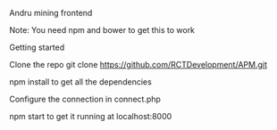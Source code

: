 Andru mining frontend


Note: You need npm and bower to get this to work

Getting started

Clone the repo
git clone https://github.com/RCTDevelopment/APM.git

npm install to get all the dependencies

Configure the connection in connect.php

npm start to get it running at localhost:8000
